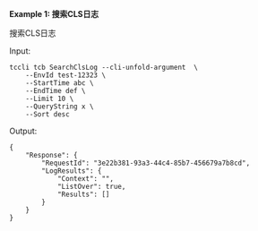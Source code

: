**Example 1: 搜索CLS日志**

搜索CLS日志

Input: 

```
tccli tcb SearchClsLog --cli-unfold-argument  \
    --EnvId test-12323 \
    --StartTime abc \
    --EndTime def \
    --Limit 10 \
    --QueryString x \
    --Sort desc
```

Output: 
```
{
    "Response": {
        "RequestId": "3e22b381-93a3-44c4-85b7-456679a7b8cd",
        "LogResults": {
            "Context": "",
            "ListOver": true,
            "Results": []
        }
    }
}
```

